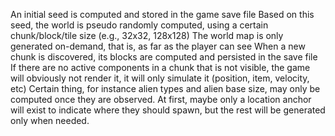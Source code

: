 An initial seed is computed and stored in the game save file
Based on this seed, the world is pseudo randomly computed, using a certain chunk/block/tile size (e.g., 32x32, 128x128)
The world map is only generated on-demand, that is, as far as the player can see
When a new chunk is discovered, its blocks are computed and persisted in the save file
If there are no active components in a chunk that is not visible, the game will obviously not render it, it will only simulate it (position, item, velocity, etc)
Certain thing, for instance alien types and alien base size, may only be computed once they are observed. At first, maybe only a location anchor will exist to indicate where they should spawn, but the rest will be generated only when needed.
